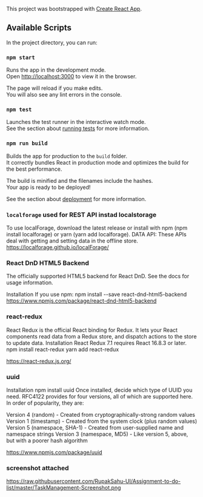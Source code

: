 This project was bootstrapped with [Create React App](https://github.com/facebook/create-react-app).

## Available Scripts

In the project directory, you can run:

### `npm start`

Runs the app in the development mode.<br />
Open [http://localhost:3000](http://localhost:3000) to view it in the browser.

The page will reload if you make edits.<br />
You will also see any lint errors in the console.

### `npm test`

Launches the test runner in the interactive watch mode.<br />
See the section about [running tests](https://facebook.github.io/create-react-app/docs/running-tests) for more information.

### `npm run build`

Builds the app for production to the `build` folder.<br />
It correctly bundles React in production mode and optimizes the build for the best performance.

The build is minified and the filenames include the hashes.<br />
Your app is ready to be deployed!

See the section about [deployment](https://facebook.github.io/create-react-app/docs/deployment) for more information.


### `localforage` used for REST API instad localstorage

To use localForage, download the latest release or install with npm (npm install localforage) or yarn (yarn add localforage).
DATA API: These APIs deal with getting and setting data in the offline store.
https://localforage.github.io/localForage/

### React DnD HTML5 Backend

The officially supported HTML5 backend for React DnD. See the docs for usage information.

Installation
If you use npm:
npm install --save react-dnd-html5-backend
https://www.npmjs.com/package/react-dnd-html5-backend

### react-redux
React Redux is the official React binding for Redux. It lets your React components read data from a Redux store, and dispatch actions to the store to update data.
Installation
React Redux 7.1 requires React 16.8.3 or later.
npm install react-redux
yarn add react-redux

https://react-redux.js.org/

### uuid
Installation
npm install uuid
Once installed, decide which type of UUID you need. RFC4122 provides for four versions, all of which are supported here. In order of popularity, they are:

Version 4 (random) - Created from cryptographically-strong random values
Version 1 (timestamp) - Created from the system clock (plus random values)
Version 5 (namespace, SHA-1) - Created from user-supplied name and namespace strings
Version 3 (namespace, MD5) - Like version 5, above, but with a poorer hash algorithm

https://www.npmjs.com/package/uuid

### screenshot attached
https://raw.githubusercontent.com/RupakSahu-UI/Assignment-to-do-list/master/TaskManagement-Screenshot.png

